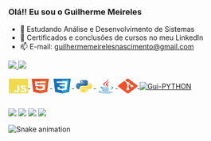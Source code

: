 ### Olá!! Eu sou o Guilherme Meireles

- 🌱 Estudando Análise e Desenvolvimento de Sistemas
- 🐾 Certificados e conclusões de cursos no meu LinkedIn
- 📫 E-mail: guilhermemeirelesnascimento@gmail.com
 <div>
  <a href="https://github.com/gui-meireles">
  <img height="150em" src="https://github-readme-stats.vercel.app/api?username=gui-meireles&show_icons=true&theme=radical&include_all_commits=true&count_private=true"/>
  <img height="120em" src="https://github-readme-stats.vercel.app/api/top-langs/?username=gui-meireles&layout=compact&langs_count=7&theme=radical"/>
</div>
<div style="display: inline_block"><br>
  <img align="center" alt="Gui-Js" height="30" width="40" src="https://raw.githubusercontent.com/devicons/devicon/master/icons/javascript/javascript-plain.svg">
  <img align="center" alt="Gui-HTML" height="30" width="40" src="https://raw.githubusercontent.com/devicons/devicon/master/icons/html5/html5-original.svg">
  <img align="center" alt="Gui-CSS" height="30" width="40" src="https://raw.githubusercontent.com/devicons/devicon/master/icons/css3/css3-original.svg">
  <img align="center" alt="Gui-PYTHON" height="30" width="40" src="https://raw.githubusercontent.com/devicons/devicon/master/icons/python/python-original.svg">
  <img align="center" alt="Gui-PYTHON" height="30" width="40" src="https://raw.githubusercontent.com/devicons/devicon/master/icons/java/java-original.svg">
  <img align="center" alt="Gui-PYTHON" height="30" width="40" src="https://raw.githubusercontent.com/devicons/devicon/master/icons/git/git-original.svg">
  <img align="center" alt="Gui-PYTHON" height="30" width="40" src="https://cdn.jsdelivr.net/gh/devicons/devicon/icons/angularjs/angularjs-original.svg">
       
</div> 
 
  ##
<div> 
  <a href="https://instagram.com/guihmeireles" target="_blank"><img src="https://img.shields.io/badge/-Instagram-%23E4405F?style=for-the-badge&logo=instagram&logoColor=white" target="_blank"></a>
 	<a href="https://www.twitch.tv/guibatv" target="_blank"><img src="https://img.shields.io/badge/Twitch-9146FF?style=for-the-badge&logo=twitch&logoColor=white" target="_blank"></a>
  <a href = "mailto:guilhermemeirelesnascimento@gmail.com"><img src="https://img.shields.io/badge/-Gmail-%23333?style=for-the-badge&logo=gmail&logoColor=white" target="_blank"></a>
  <a href="https://www.linkedin.com/in/guilherme-m-066b6a167/" target="_blank"><img src="https://img.shields.io/badge/-LinkedIn-%230077B5?style=for-the-badge&logo=linkedin&logoColor=white" target="_blank"></a> 
 
  ![Snake animation](https://github.com/gui-meireles/gui-meireles/blob/output/github-contribution-grid-snake.svg)
 
</div>
